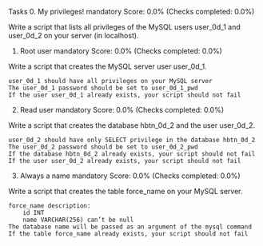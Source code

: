 Tasks
0. My privileges!
mandatory
Score: 0.0% (Checks completed: 0.0%)

Write a script that lists all privileges of the MySQL users user_0d_1 and user_0d_2 on your server (in localhost).


1. Root user
mandatory
Score: 0.0% (Checks completed: 0.0%)

Write a script that creates the MySQL server user user_0d_1.

    user_0d_1 should have all privileges on your MySQL server
    The user_0d_1 password should be set to user_0d_1_pwd
    If the user user_0d_1 already exists, your script should not fail



2. Read user
mandatory
Score: 0.0% (Checks completed: 0.0%)

Write a script that creates the database hbtn_0d_2 and the user user_0d_2.

    user_0d_2 should have only SELECT privilege in the database hbtn_0d_2
    The user_0d_2 password should be set to user_0d_2_pwd
    If the database hbtn_0d_2 already exists, your script should not fail
    If the user user_0d_2 already exists, your script should not fail



3. Always a name
mandatory
Score: 0.0% (Checks completed: 0.0%)

Write a script that creates the table force_name on your MySQL server.

    force_name description:
        id INT
        name VARCHAR(256) can’t be null
    The database name will be passed as an argument of the mysql command
    If the table force_name already exists, your script should not fail


